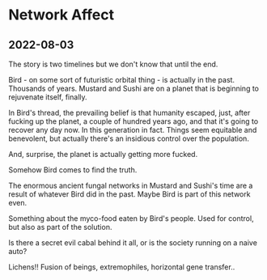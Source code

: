 # Network Affect

## 2022-08-03

The story is two timelines but we don't know that until the end.

Bird - on some sort of futuristic orbital thing - is actually in the past. Thousands of years. Mustard and Sushi are on a planet that is beginning to rejuvenate itself, finally.

In Bird's thread, the prevailing belief is that humanity escaped, just, after fucking up the planet, a couple of hundred years ago, and that it's going to recover any day now. In this generation in fact. Things seem equitable and benevolent, but actually there's an insidious control over the population.

And, surprise, the planet is actually getting more fucked.

Somehow Bird comes to find the truth.

The enormous ancient fungal networks in Mustard and Sushi's time are a result of whatever Bird did in the past. Maybe Bird is part of this network even.

Something about the myco-food eaten by Bird's people. Used for control, but also as part of the solution.

Is there a secret evil cabal behind it all, or is the society running on a naive auto?

Lichens!! Fusion of beings, extremophiles, horizontal gene transfer..